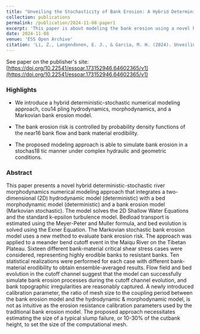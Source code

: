 ```yaml
---
title: "Unveiling the Stochasticity of Bank Erosion: A Hybrid Deterministic and Stochastic Modeling Approach"
collection: publications
permalink: /publication/2024-11-08-paper1
excerpt: 'This paper is about modeling the bank erosion using a novel hybrid deterministic and stochastic modeling approach'
date: 2024-11-08
venue: 'ESS Open Archive'
citation: 'Li, Z., Langendonen, E. J., & Garcia, M. H. (2024). Unveiling the Stochasticity of Bank Erosion: A Hybrid Deterministic and Stochastic Modeling Approach. Authorea Preprints. Authorea Preprints. doi: https://doi.org/10.22541/essoar.173152946.64602365/v1'
---
```


See paper on the publisher's site: [https://doi.org/10.22541/essoar.173152946.64602365/v1](https://doi.org/10.22541/essoar.173152946.64602365/v1)

### Highlights

* We introduce a hybrid deterministic-stochastic numerical modeling approach, cou14 pling hydrodynamics, morphodynamics, and a Markovian bank erosion model.

* The bank erosion risk is controlled by probability density functions of the near16 bank flow and bank material erodibility.

* The proposed modeling approach is able to simulate bank erosion in a stochas18 tic manner under complex hydraulic and geometric conditions.


### Abstract

This paper presents a novel hybrid deterministic-stochastic river morphodynamics numerical modeling approach that integrates a two-dimensional (2D) hydrodynamic model (deterministic) with a bed morphodynamic model (deterministic) and a bank erosion model (Markovian stochastic). The model solves the 2D Shallow Water Equations and the standard k-epsilon turbulence model. Bedload transport is estimated using the Meyer-Peter and Muller formula, and bed evolution is solved using the Exner Equation. The Markovian stochastic bank erosion model uses a new method to evaluate bank erosion risk. The approach was applied to a meander bend cutoff event in the Maiqu River on the Tibetan Plateau. Sixteen different bank-material critical shear stress cases were considered, representing highly erodible banks to resistant banks. Ten statistical realizations were performed for each case with different bank-material erodibility to obtain ensemble-averaged results. Flow field and bed evolution in the cutoff channel suggest that the model can successfully simulate bank erosion processes during the cutoff channel evolution, and bank topographic irregularities are reasonably captured. A newly introduced calibration parameter, the ratio of mesh size to the coupling period between the bank erosion model and the hydrodynamic & morphodynamic model, is not as intuitive as the erosion resistance calibration parameters used by the traditional bank erosion model. The proposed approach necessitates estimating the size of a typical slump failure, or 10-30% of the cutbank height, to set the size of the computational mesh. 

